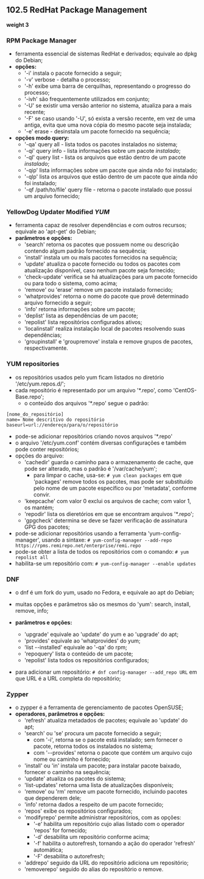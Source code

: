 ## 102.5 RedHat Package Management
__weight 3__


### RPM Package Manager
- ferramenta essencial de sistemas RedHat e derivados; equivale ao dpkg do Debian;
- __opções:__
	- '-i' instala o pacote fornecido a seguir;
	- '-v' verbose - detalha o processo;
	- '-h' exibe uma barra de cerquilhas, representando o progresso do processo; 
	- '-ivh' são frequentemente utilizados em conjunto;
	- '-U' se existir uma versão anterior no sistema, atualiza para a mais recente;
	- '-F' se caso usando '-U', só exista a versão recente, em vez de uma antiga, evita que uma nova cópia do mesmo pacote seja instalada;
	- '-e' erase - desinstala um pacote fornecido na sequência;
- __opções modo query:__
	- '-qa' query all - lista todos os pacotes instalados no sistema;
	- '-qi' query info - lista informações sobre um pacote *instalado*;
	- '-ql' query list - lista os arquivos que estão dentro de um pacote *instalado*;
	- '-qip' lista informações sobre um pacote que ainda *não* foi instalado;
	- '-qlp' lista os arquivos que estão dentro de um pacote que ainda *não* foi instalado;
	- '-qf /path/to/file' query file - retorna o pacote instalado que possui um arquivo fornecido;

### YellowDog Updater Modified *YUM*
- ferramenta capaz de resolver dependências e com outros recursos; equivale ao 'apt-get' do Debian;
- __parâmetros e opções:__
	- 'search' retorna os pacotes que possuem nome ou descrição contendo algum padrão fornecido na sequência;
	- 'install' instala um ou mais pacotes fornecidos na sequência;
	- 'update' atualiza o pacote fornecido ou todos os pacotes com atualização disponível, caso nenhum pacote seja fornecido;
	- 'check-update' verifica se há atualizações para um pacote fornecido ou para todo o sistema, como acima;
	- 'remove' ou 'erase' remove um pacote instalado fornecido;
	- 'whatprovides' retorna o nome do pacote que provê determinado arquivo fornecido a seguir;
	- 'info' retorna informações sobre um pacote;
	- 'deplist' lista as dependências de um pacote;
	- 'repolist' lista repositórios configurados ativos;
	- 'localinstall' realiza instalação local de pacotes resolvendo suas dependências;
	- 'groupinstall' e 'groupremove' instala e remove grupos de pacotes, respectivamente.
	
### YUM repositories
- os repositórios usados pelo yum ficam listados no diretório '/etc/yum.repos.d/';
- cada repositório é representado por um arquivo '\*.repo', como 'CentOS-Base.repo';
	- o conteúdo dos arquivos '\*.repo' segue o padrão:
```
[nome_do_repositório]
name= Nome descritivo do repositório
baseurl=url://endereço/para/o/repositório
```
- pode-se adicionar repositórios criando novos arquivos '\*.repo' 
- o arquivo '/etc/yum.conf' contém diversas configurações e também pode conter repositórios; 
- opções do arquivo:
	- 'cachedir' guarda o caminho para o armazenamento de cache, que pode ser alterado, mas o padrão é '/var/cache/yum';
		- para limpar o cache, usa-se:
			```# yum clean packages``` em que 'packages' remove todos os pacotes, mas pode ser substituído pelo nome de um pacote específico ou por 'metadata', conforme convir.
	- 'keepcache' com valor 0 exclui os arquivos de cache; com valor 1, os mantém;
	- 'repodir' lista os dieretórios em que se encontram arquivos '\*.repo';
	- 'gpgcheck' determina se deve se fazer verificação de assinatura GPG dos pacotes;
- pode-se adicionar repositórios usando a ferramenta 'yum-config-manager', usando a sintaxe:
```# yum-config-manager --add-repo https://rpms.remirepo.net/enterprise/remi.repo```
- pode-se obter a lista de todos os repositórios com o comando:
```# yum repolist all```
- habilita-se um repositório com:
```# yum-config-manager --enable updates```

### DNF
- o dnf é um fork do yum, usado no Fedora, e equivale ao apt do Debian;
- muitas opções e parâmetros são os mesmos do 'yum': search, install, remove, info;
- __parâmetros e opções:__
	- 'upgrade' equivale ao 'update' do yum e ao 'upgrade' do apt;
	- 'provides' equivale ao 'whatprovides' do yum;
	- 'list --installed' equivale ao '-qa' do rpm;
	- 'repoquery' lista o conteúdo de um pacote;
	- 'repolist' lista todos os repositórios configurados;

- para adicionar um repositório:
```# dnf config-manager --add_repo URL``` em que URL é a URL completa do repositório;

### Zypper
- o zypper é a ferramenta de gerenciamento de pacotes OpenSUSE;
- __operadores, parâmetros e opções:__
	- 'refresh' atualiza metadados de pacotes; equivale ao 'update' do apt;
	- 'search' ou 'se' procura um pacote fornecido a seguir; 
		- com '-i', retorna se o pacote está instalado; sem fornecer o pacote, retorna todos os instalados no sistema;
		- com '--provides' retorna o pacote que contém um arquivo cujo nome ou caminho é fornecido;
	- 'install' ou 'in' instala um pacote; para instalar pacote baixado, fornecer o caminho na sequência;
	- 'update' atualiza os pacotes do sistema;
	- 'list-updates' retorna uma lista de atualizações disponíveis;
	- 'remove' ou 'rm' remove um pacote fornecido, incluindo pacotes que dependerem dele;
	- 'info' retorna dados a respeito de um pacote fornecido;
	- 'repos' exibe os repositórios configurados;
	- 'modifyrepo' permite administrar repositórios, com as opções:
		- '-e' habilita um repositório cujo alias listado com o operador 'repos' for fornecido;
		- '-d' desabilita um repositório conforme acima;
		- '-f' habilita o autorefresh, tornando a ação do operador 'refresh' automática;
		- '-F' desabilita o autorefresh;
	- 'addrepo' seguido da URL do repositório adiciona um repositório;
	- 'removerepo' seguido do alias do repositório o remove.